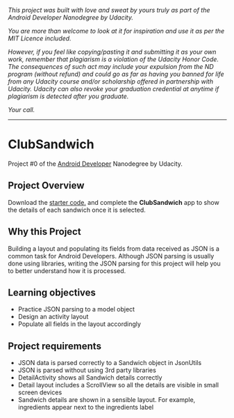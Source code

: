 _This project was built with love and sweat by yours truly as part of the Android Developer Nanodegree by Udacity._

_You are more than welcome to look at it for inspiration and use it as per the MIT Licence included._

_However, if you feel like copying/pasting it and submitting it as your own work, remember that plagiarism is a violation of the Udacity Honor Code. The consequences of such act may include your expulsion from the ND program (without refund) and could go as far as having you banned for life from any Udacity course and/or scholarship offered in partnership with Udacity._
_Udacity can also revoke your graduation credential at anytime if plagiarism is detected after you graduate._

_Your call._

---

# ClubSandwich
Project #0 of the [Android Developer](https://eu.udacity.com/course/android-developer-nanodegree-by-google--nd801) Nanodegree by Udacity.

## Project Overview
Download the [starter code.](https://github.com/udacity/sandwich-club-starter-code) and complete the **ClubSandwich** app to show the details of each sandwich once it is selected.

## Why this Project
Building a layout and populating its fields from data received as JSON is a common task for Android Developers. Although JSON parsing is usually done using libraries, writing the JSON parsing for this project will help you to better understand how it is processed.

## Learning objectives
- Practice JSON parsing to a model object
- Design an activity layout
- Populate all fields in the layout accordingly

## Project requirements
- JSON data is parsed correctly to a Sandwich object in JsonUtils
- JSON is parsed without using 3rd party libraries
- DetailActivity shows all Sandwich details correctly
- Detail layout includes a ScrollView so all the details are visible in small screen devices
- Sandwich details are shown in a sensible layout. For example, ingredients appear next to the ingredients label

